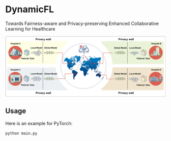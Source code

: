 # DynamicFL
Towards Fairness-aware and Privacy-preserving Enhanced Collaborative Learning for Healthcare

![image](overview.jpg)

## Usage

Here is an example for PyTorch: 
```
python main.py
```
